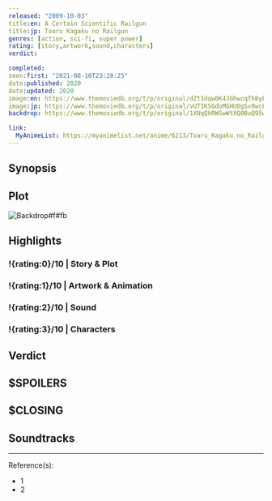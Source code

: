 ```yaml
---
released: "2009-10-03"
title:en: A Certain Scientific Railgun
title:jp: Toaru Kagaku no Railgun
genres: [action, sci-fi, super power]
rating: [story,artwork,sound,characters]
verdict:

completed:
seen:first: "2021-08-10T23:28:25"
date:published: 2020
date:updated: 2020
image:en: https://www.themoviedb.org/t/p/original/dZt1dqw0K4JGhwcqTh8yExHYK9w.jpg
image:jp: https://www.themoviedb.org/t/p/original/vUTIKSGdoMGHUOgSv0wcLnLacVf.jpg
backdrop: https://www.themoviedb.org/t/p/original/1XNqQkRWSwWtXQ0BuQ95wjcs9SP.jpg

link:
  MyAnimeList: https://myanimelist.net/anime/6213/Toaru_Kagaku_no_Railgun
---
```



## Synopsis

## Plot

![Backdrop#f#fb](https://www.themoviedb.org/t/p/original/cGgqLzBGUY0dxsE5i3W7SXBGRbe.jpg "Source: TMDB")

## Highlights

### !{rating:0}/10 | Story & Plot

### !{rating:1}/10 | Artwork & Animation

### !{rating:2}/10 | Sound

### !{rating:3}/10 | Characters

## Verdict

## $SPOILERS

## $CLOSING

## Soundtracks

***
Reference(s):

- 1
- 2
